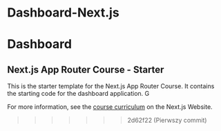 # Dashboard-Next.js

# Dashboard

## Next.js App Router Course - Starter

This is the starter template for the Next.js App Router Course. It contains the starting code for the dashboard application. G

For more information, see the [course curriculum](https://nextjs.org/learn) on the Next.js Website.

> > > > > > > 2d62f22 (Pierwszy commit)
